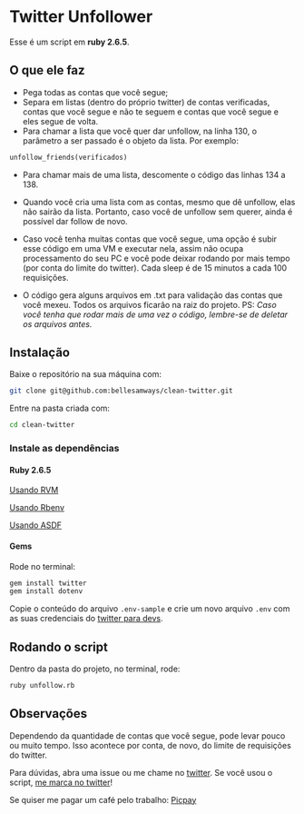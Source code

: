 # Twitter Unfollower

Esse é um script em **ruby 2.6.5**.

## O que ele faz

- Pega todas as contas que você segue;
- Separa em listas (dentro do próprio twitter) de contas verificadas, contas que você segue e não te seguem e contas que você segue e eles segue de volta.
- Para chamar a lista que você quer dar unfollow, na linha 130, o parâmetro a ser passado é o objeto da lista. Por exemplo:

```ruby
unfollow_friends(verificados)
```

- Para chamar mais de uma lista, descomente o código das linhas 134 a 138.

- Quando você cria uma lista com as contas, mesmo que dê unfollow, elas não sairão da lista. Portanto, caso você de unfollow sem querer, ainda é possível dar follow de novo.

- Caso você tenha muitas contas que você segue, uma opção é subir esse código em uma VM e executar nela, assim não ocupa processamento do seu PC e você pode deixar rodando por mais tempo (por conta do limite do twitter). Cada sleep é de 15 minutos a cada 100 requisições.

- O código gera alguns arquivos em .txt para validação das contas que você mexeu. Todos os arquivos ficarão na raiz do projeto. PS: *Caso você tenha que rodar mais de uma vez o código, lembre-se de deletar os arquivos antes.*

## Instalação

Baixe o repositório na sua máquina com:

```bash
git clone git@github.com:bellesamways/clean-twitter.git
```

Entre na pasta criada com:

```bash
cd clean-twitter
```

### Instale as dependências

#### Ruby 2.6.5

[Usando RVM](https://www.ruby-lang.org/pt/documentation/installation/#rvm)

[Usando Rbenv](https://www.ruby-lang.org/pt/documentation/installation/#rbenv)

[Usando ASDF](https://github.com/asdf-vm/asdf-ruby)

#### Gems

Rode no terminal:

```bash
gem install twitter
gem install dotenv
```

Copie o conteúdo do arquivo `.env-sample` e crie um novo arquivo `.env` com as suas credenciais do [twitter para devs](https://developer.twitter.com/en).

## Rodando o script

Dentro da pasta do projeto, no terminal, rode:

```bash
ruby unfollow.rb
```

## Observações

Dependendo da quantidade de contas que você segue, pode levar pouco ou muito tempo. Isso acontece por conta, de novo, do limite de requisições do twitter.

Para dúvidas, abra uma issue ou me chame no [twitter](https://twitter.com/bellesamways). Se você usou o script, [me marca no twitter](https://twitter.com/bellesamways)!

Se quiser me pagar um café pelo trabalho: [Picpay](https://picpay.me/isabelle.samways)
